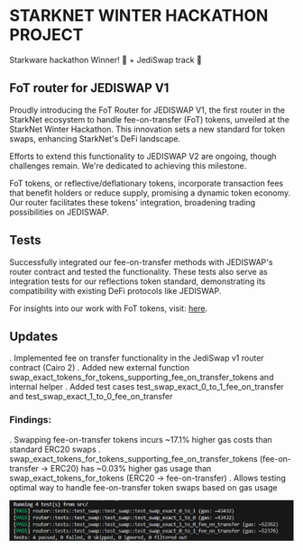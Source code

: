 # STARKNET WINTER HACKATHON PROJECT
Starkware hackathon Winner! 🥉 + JediSwap track 🥇

## FoT router for JEDISWAP V1
Proudly introducing the FoT Router for JEDISWAP V1, the first router in the StarkNet ecosystem to handle fee-on-transfer (FoT) tokens, unveiled at the StarkNet Winter Hackathon. This innovation sets a new standard for token swaps, enhancing StarkNet's DeFi landscape.

Efforts to extend this functionality to JEDISWAP V2 are ongoing, though challenges remain. We're dedicated to achieving this milestone.

FoT tokens, or reflective/deflationary tokens, incorporate transaction fees that benefit holders or reduce supply, promising a dynamic token economy. Our router facilitates these tokens' integration, broadening trading possibilities on JEDISWAP.

## Tests
Successfully integrated our fee-on-transfer methods with JEDISWAP's router contract and tested the functionality. These tests also serve as integration tests for our reflections token standard, demonstrating its compatibility with existing DeFi protocols like JEDISWAP. 

For insights into our work with FoT tokens, visit: [here](https://github.com/henryf10h/reflect_cairo).

## Updates
. Implemented fee on transfer functionality in the JediSwap v1 router contract (Cairo 2)
. Added new external function swap_exact_tokens_for_tokens_supporting_fee_on_transfer_tokens and internal helper
. Added test cases test_swap_exact_0_to_1_fee_on_transfer and test_swap_exact_1_to_0_fee_on_transfer

### Findings:
. Swapping fee-on-transfer tokens incurs ~17.1% higher gas costs than standard ERC20 swaps
. swap_exact_tokens_for_tokens_supporting_fee_on_transfer_tokens (fee-on-transfer → ERC20) has ~0.03% higher gas usage than swap_exact_tokens_for_tokens (ERC20 → fee-on-transfer)
. Allows testing optimal way to handle fee-on-transfer token swaps based on gas usage

![Description of Image](public/gas_comp_1.png)